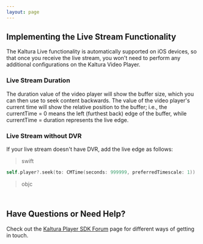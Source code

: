 ```yaml
---
layout: page
---
```


## Implementing the Live Stream Functionality  

The Kaltura Live functionality is automatically supported on iOS devices, so that once you receive the live stream, you won't need to perform any additional configurations on the Kaltura Video Player.

### Live Stream Duration

The duration value of the video player will show the buffer size, which you can then use to seek content backwards.
The value of the video player's current time will show the relative position to the buffer; i.e., the currentTime = 0 means the left (furthest back) edge of the buffer, while currentTime = duration represents the live edge.

### Live Stream without DVR

If your live stream doesn't have DVR, add the live edge as follows:

>swift

```swift
self.player?.seek(to: CMTime(seconds: 999999, preferredTimescale: 1))

```
>objc

```objc


```


## Have Questions or Need Help?

Check out the [Kaltura Player SDK Forum](https://forum.kaltura.org/c/playkit) page for different ways of getting in touch.
